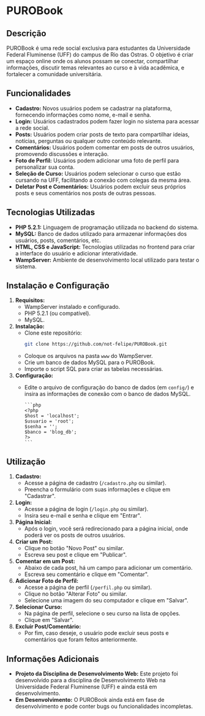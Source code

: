 # PUROBook

## Descrição

PUROBook é uma rede social exclusiva para estudantes da Universidade Federal Fluminense (UFF) do campus de Rio das Ostras. O objetivo é criar um espaço online onde os alunos possam se conectar, compartilhar informações, discutir temas relevantes ao curso e à vida acadêmica, e fortalecer a comunidade universitária.

## Funcionalidades

*   **Cadastro:** Novos usuários podem se cadastrar na plataforma, fornecendo informações como nome, e-mail e senha.
*   **Login:** Usuários cadastrados podem fazer login no sistema para acessar a rede social.
*   **Posts:** Usuários podem criar posts de texto para compartilhar ideias, notícias, perguntas ou qualquer outro conteúdo relevante.
*   **Comentários:** Usuários podem comentar em posts de outros usuários, promovendo discussões e interação.
*   **Foto de Perfil:** Usuários podem adicionar uma foto de perfil para personalizar sua conta.
*   **Seleção de Curso:** Usuários podem selecionar o curso que estão cursando na UFF, facilitando a conexão com colegas da mesma área.
*   **Deletar Post e Comentários:** Usuários podem excluir seus próprios posts e seus comentários nos posts de outras pessoas.

## Tecnologias Utilizadas

*   **PHP 5.2.1:** Linguagem de programação utilizada no backend do sistema.
*   **MySQL:** Banco de dados utilizado para armazenar informações dos usuários, posts, comentários, etc.
*   **HTML, CSS e JavaScript:** Tecnologias utilizadas no frontend para criar a interface do usuário e adicionar interatividade.
*   **WampServer:** Ambiente de desenvolvimento local utilizado para testar o sistema.

## Instalação e Configuração

1.  **Requisitos:**
    *   WampServer instalado e configurado.
    *   PHP 5.2.1 (ou compatível).
    *   MySQL.
2.  **Instalação:**
    *   Clone este repositório:
        ```bash
        git clone https://github.com/not-felipe/PUROBook.git
        ```
    *   Coloque os arquivos na pasta `www` do WampServer.
    *   Crie um banco de dados MySQL para o PUROBook.
    *   Importe o script SQL para criar as tabelas necessárias.
3.  **Configuração:**
    *   Edite o arquivo de configuração do banco de dados (em `config/`) e insira as informações de conexão com o banco de dados MySQL.
        
            ```php
            <?php
            $host = 'localhost';
            $usuario = 'root';
            $senha = '';
            $banco = 'blog_db';
            ?>
            ```

## Utilização

1.  **Cadastro:**
    *   Acesse a página de cadastro (`/cadastro.php` ou similar).
    *   Preencha o formulário com suas informações e clique em "Cadastrar".
2.  **Login:**
    *   Acesse a página de login (`/login.php` ou similar).
    *   Insira seu e-mail e senha e clique em "Entrar".
3.  **Página Inicial:**
    *   Após o login, você será redirecionado para a página inicial, onde poderá ver os posts de outros usuários.
4.  **Criar um Post:**
    *   Clique no botão "Novo Post" ou similar.
    *   Escreva seu post e clique em "Publicar".
5.  **Comentar em um Post:**
    *   Abaixo de cada post, há um campo para adicionar um comentário.
    *   Escreva seu comentário e clique em "Comentar".
6.  **Adicionar Foto de Perfil:**
    *   Acesse a página de perfil (`/perfil.php` ou similar).
    *   Clique no botão "Alterar Foto" ou similar.
    *   Selecione uma imagem do seu computador e clique em "Salvar".
7.  **Selecionar Curso:**
    *   Na página de perfil, selecione o seu curso na lista de opções.
    *   Clique em "Salvar".
8.  **Excluir Post/Comentário:**
    *   Por fim, caso deseje, o usuário pode excluir seus posts e comentários que foram feitos anteriormente.
## Informações Adicionais

*   **Projeto da Disciplina de Desenvolvimento Web:** Este projeto foi desenvolvido para a disciplina de Desenvolvimento Web na Universidade Federal Fluminense (UFF) e ainda está em desenvolvimento.
*   **Em Desenvolvimento:** O PUROBook ainda está em fase de desenvolvimento e pode conter bugs ou funcionalidades incompletas.
